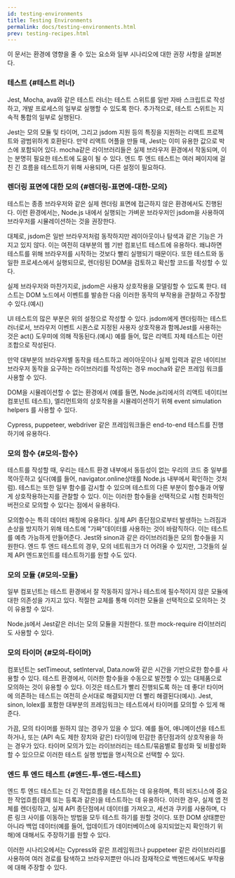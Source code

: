 ```yaml
---
id: testing-environments
title: Testing Environments
permalink: docs/testing-environments.html
prev: testing-recipes.html
---
```


<!-- This document is intended for folks who are comfortable with JavaScript, and have probably written tests with it. It acts as a reference for the differences in testing environments for React components, and how those differences affect the tests that they write. This document also assumes a slant towards web-based react-dom components, but has notes for other renderers. -->

이 문서는 환경에 영향을 줄 수 있는 요소와 일부 시나리오에 대한 권장 사항을 살펴본다.

### 테스트 {#테스트 러너}

Jest, Mocha, ava와 같은 테스트 러너는 테스트 스위트를 일반 자바 스크립트로 작성하고, 개발 프로세스의 일부로 실행할 수 있도록 한다. 추가적으로, 테스트 스위트는 지속적 통합의 일부로 실행된다. 

Jest는 모의 모듈 및 타이머, 그리고 jsdom 지원 등의 특징을 지원하는 리액트 프로젝트와 광범위하게 호환된다. 만약 리액트 어플을 만들 때, Jest는 이미 유용한 값으로 박스에 포함되어 있다.
mocha같은 라이브러리들은 실제 브라우저 환경에서 작동되며, 이는 분명히 필요한 테스트에 도움이 될 수 있다.
엔드 투 엔드 테스트는 여러 페이지에 걸친 긴 흐름을 테스트하기 위해 사용되며, 다른 설정이 필요하다.

### 렌더링 표면에 대한 모의 {#렌더링-표면에-대한-모의}

테스트는 종종 브라우저와 같은 실제 렌더링 표면에 접근하지 않은 환경에서도 진행된다. 이런 환경에서는, Node.js 내에서 실행되는 가벼운 브라우저인 jsdom을 사용하여 브라우저를 시뮬레이션하는 것을 권장한다. 

대체로, jsdom은 일반 브라우저처럼 동작하지만 레이아웃이나 탐색과 같은 기능은 가지고 있지 않다. 이는 여전히 대부분의 웹 기반 컴포넌트 테스트에 유용하다. 왜냐하면 테스트를 위해 브라우저를 시작하는 것보다 빨리 실행되기 때문이다. 또한 테스트와 동일한 프로세스에서 실행되므로, 렌더링된 DOM을 검토하고 확신할 코드를 작성할 수 있다.

실제 브라우저와 마찬가지로, jsdom은 사용자 상호작용을 모델링할 수 있도록 한다. 테스트는 DOM 노드에서 이벤트를 발송한 다음 이러한 동작의 부작용을 관찰하고 주장할 수 있다.(예시)

UI 테스트의 많은 부분은 위의 설정으로 작성할 수 있다. jsdom에게 렌더링하는 테스트 러너로서, 브라우저 이벤트 시퀀스로 지정된 사용자 상호작용과 함께Jest를 사용하는 것은 act() 도우미에 의해 작동된다.(예시) 예를 들어, 많은 리액트 자체 테스트는 이런 조합으로 작성된다. 

만약 대부분의 브라우저별 동작을 테스트하고 레이아웃이나 실제 입력과 같은 네이티브 브라우저 동작을 요구하는 라이브러리를 작성하는 경우 mocha와 같은 프레임 워크를 사용할 수 있다.

DOM을 시뮬레이션할 수 없는 환경에서 (예를 들면, Node.js리에서의 리액트 네이티브 컴포넌트 테스트), 엘리먼트와의 상호작용을 시뮬레이션하기 위해 event simulation helpers 를 사용할 수 있다. 

Cypress, puppeteer, webdriver 같은 프레임워크들은 end-to-end 테스트를 진행하기에 유용하다.

### 모의 함수 {#모의-함수}

테스트를 작성할 때, 우리는 테스트 환경 내부에서 동등성이 없는 우리의 코드 중 일부를 목아웃하고 싶다(예를 들어, navigator.online상태를 Node.js 내부에서 확인하는 것처럼). 테스트는 또한 일부 함수를 감시할 수 있으며 테스트의 다른 부분이 함수들과 어떻게 상호작용하는지를 관찰할 수 있다. 이는 이러한 함수들을 선택적으로 시험 친화적인 버전으로 모의할 수 있다는 점에서 유용하다. 

모의함수는 특히 데이터 패칭에 유용하다. 실제 API 종단점으로부터 발생하는 느려짐과 손상을 방지하기 위해 테스트에 "가짜"데이터를 사용하는 것이 바람직하다. 이는 테스트를 예측 가능하게 만들어준다. Jest와 sinon과 같은 라이브러리들은 모의 함수들을 지원한다. 엔드 투 엔드 테스트의 경우, 모의 네트워크가 더 어려울 수 있지만, 그것들의 실제 API 엔드포인트를 테스트하기를 원할 수도 있다.

### 모의 모듈 {#모의-모듈}

일부 컴포넌트는 테스트 환경에서 잘 작동하지 않거나 테스트에 필수적이지 않은 모듈에 대한 의존성을 가지고 있다. 적절한 교체를 통해 이러한 모듈을 선택적으로 모의하는 것이 유용할 수 있다.

Node.js에서 Jest같은 러너는 모의 모듈을 지원한다. 또한 mock-require 라이브러리도 사용할 수 있다.   

### 모의 타이머 {#모의-타이머}

컴포넌트는 setTimeout, setInterval, Data.now와 같은 시간을 기반으로한 함수를 사용할 수 있다. 테스트 환경에서, 이러한 함수들을 수동으로 발전할 수 있는 대체품으로 모의하는 것이 유용할 수 있다. 이것은 테스트가 빨리 진행되도록 하는 데 좋다! 타이머에 의존하는 테스트는 여전히 순서대로 해결되지만 더 빨리 해결된다(예시). Jest, sinon, lolex를 포함한 대부분의 프레임워크는 테스트에서 타이머를 모의할 수 있게 해준다.   

가끔, 모의 타이머를 원하지 않는 경우가 있을 수 있다. 예를 들어, 애니메이션을 테스트하거나, 또는 (API 속도 제한 장치와 같은) 타이밍에 민감한 종단점과의 상호작용을 하는 경우가 있다. 타이머 모의가 있는 라이브러리는 테스트/묶음별로 활성화 및 비활성화할 수 있으므로 이러한 테스트 실행 방법을 명시적으로 선택할 수 있다.  

### 엔드 투 엔드 테스트 {#엔드-투-엔드-테스트}

엔드 투 엔드 테스트는 더 긴 작업흐름을 테스트하는 데 유용하며, 특히 비즈니스에 중요한 작업흐름(결제 또는 등록과 같은)을 테스트하는 데 유용하다. 이러한 경우, 실제 앱 전체를 렌더링하고, 실제 API 종단점에서 데이터를 가져오고, 세션과 쿠키를 사용하며, 다른 링크 사이를 이동하는 방법을 모두 테스트 하기를 원할 것이다. 또한 DOM 상태뿐만 아니라 백업 데이터(예를 들어, 업데이트가 데이터베이스에 유지되었는지 확인하기 위해)에 대해서도 주장하기를 원할 수 있다.     

이러한 시나리오에서는 Cypress와 같은 프레임워크나 puppeteer 같은 라이브러리를 사용하여 여러 경로를 탐색하고 브라우저뿐만 아니라 잠재적으로 백엔드에서도 부작용에 대해 주장할 수 있다. 
